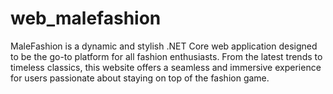 # web_malefashion
MaleFashion is a dynamic and stylish .NET Core web application designed to be the go-to platform for all fashion enthusiasts. From the latest trends to timeless classics, this website offers a seamless and immersive experience for users passionate about staying on top of the fashion game.
